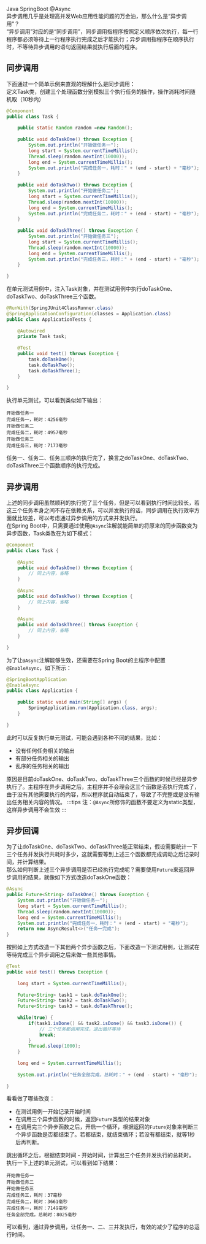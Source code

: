 Java SpringBoot @Async<br />异步调用几乎是处理高并发Web应用性能问题的万金油，那么什么是“异步调用”？<br />“异步调用”对应的是“同步调用”，同步调用指程序按照定义顺序依次执行，每一行程序都必须等待上一行程序执行完成之后才能执行；异步调用指程序在顺序执行时，不等待异步调用的语句返回结果就执行后面的程序。
<a name="PPqd9"></a>
## 同步调用
下面通过一个简单示例来直观的理解什么是同步调用：<br />定义Task类，创建三个处理函数分别模拟三个执行任务的操作，操作消耗时间随机取（10秒内）
```java
@Component
public class Task {
 
    public static Random random =new Random();
 
    public void doTaskOne() throws Exception {
        System.out.println("开始做任务一");
        long start = System.currentTimeMillis();
        Thread.sleep(random.nextInt(10000));
        long end = System.currentTimeMillis();
        System.out.println("完成任务一，耗时：" + (end - start) + "毫秒");
    }
 
    public void doTaskTwo() throws Exception {
        System.out.println("开始做任务二");
        long start = System.currentTimeMillis();
        Thread.sleep(random.nextInt(10000));
        long end = System.currentTimeMillis();
        System.out.println("完成任务二，耗时：" + (end - start) + "毫秒");
    }
 
    public void doTaskThree() throws Exception {
        System.out.println("开始做任务三");
        long start = System.currentTimeMillis();
        Thread.sleep(random.nextInt(10000));
        long end = System.currentTimeMillis();
        System.out.println("完成任务三，耗时：" + (end - start) + "毫秒");
    }
 
}
```
在单元测试用例中，注入Task对象，并在测试用例中执行doTaskOne、doTaskTwo、doTaskThree三个函数。
```java
@RunWith(SpringJUnit4ClassRunner.class)
@SpringApplicationConfiguration(classes = Application.class)
public class ApplicationTests {
 
    @Autowired
    private Task task;
 
    @Test
    public void test() throws Exception {
        task.doTaskOne();
        task.doTaskTwo();
        task.doTaskThree();
    }
 
}
```
执行单元测试，可以看到类似如下输出：
```
开始做任务一
完成任务一，耗时：4256毫秒
开始做任务二
完成任务二，耗时：4957毫秒
开始做任务三
完成任务三，耗时：7173毫秒
```
任务一、任务二、任务三顺序的执行完了，换言之doTaskOne、doTaskTwo、doTaskThree三个函数顺序的执行完成。
<a name="DxcAl"></a>
## 异步调用
上述的同步调用虽然顺利的执行完了三个任务，但是可以看到执行时间比较长，若这三个任务本身之间不存在依赖关系，可以并发执行的话，同步调用在执行效率方面就比较差，可以考虑通过异步调用的方式来并发执行。<br />在Spring Boot中，只需要通过使用`@Async`注解就能简单的将原来的同步函数变为异步函数，Task类改在为如下模式：
```java
@Component
public class Task {
 
    @Async
    public void doTaskOne() throws Exception {
        // 同上内容，省略
    }
 
    @Async
    public void doTaskTwo() throws Exception {
        // 同上内容，省略
    }
 
    @Async
    public void doTaskThree() throws Exception {
        // 同上内容，省略
    }
 
}
```
为了让`@Async`注解能够生效，还需要在Spring Boot的主程序中配置`@EnableAsync`，如下所示：
```java
@SpringBootApplication
@EnableAsync
public class Application {
 
    public static void main(String[] args) {
        SpringApplication.run(Application.class, args);
    }
 
}
```
此时可以反复执行单元测试，可能会遇到各种不同的结果，比如：

- 没有任何任务相关的输出
- 有部分任务相关的输出
- 乱序的任务相关的输出

原因是目前doTaskOne、doTaskTwo、doTaskThree三个函数的时候已经是异步执行了。主程序在异步调用之后，主程序并不会理会这三个函数是否执行完成了，由于没有其他需要执行的内容，所以程序就自动结束了，导致了不完整或是没有输出任务相关内容的情况。
:::tips
注：`@Async`所修饰的函数不要定义为static类型，这样异步调用不会生效
:::
<a name="yJF3q"></a>
## 异步回调
为了让doTaskOne、doTaskTwo、doTaskThree能正常结束，假设需要统计一下三个任务并发执行共耗时多少，这就需要等到上述三个函数都完成调动之后记录时间，并计算结果。<br />那么如何判断上述三个异步调用是否已经执行完成呢？需要使用`Future`来返回异步调用的结果，就像如下方式改造doTaskOne函数：
```java
@Async
public Future<String> doTaskOne() throws Exception {
    System.out.println("开始做任务一");
    long start = System.currentTimeMillis();
    Thread.sleep(random.nextInt(10000));
    long end = System.currentTimeMillis();
    System.out.println("完成任务一，耗时：" + (end - start) + "毫秒");
    return new AsyncResult<>("任务一完成");
}
```
按照如上方式改造一下其他两个异步函数之后，下面改造一下测试用例，让测试在等待完成三个异步调用之后来做一些其他事情。
```java
@Test
public void test() throws Exception {
 
    long start = System.currentTimeMillis();
 
    Future<String> task1 = task.doTaskOne();
    Future<String> task2 = task.doTaskTwo();
    Future<String> task3 = task.doTaskThree();
 
    while(true) {
        if(task1.isDone() && task2.isDone() && task3.isDone()) {
            // 三个任务都调用完成，退出循环等待
            break;
        }
        Thread.sleep(1000);
    }
 
    long end = System.currentTimeMillis();
 
    System.out.println("任务全部完成，总耗时：" + (end - start) + "毫秒");
 
}
```
看看做了哪些改变：

- 在测试用例一开始记录开始时间
- 在调用三个异步函数的时候，返回`Future`类型的结果对象
- 在调用完三个异步函数之后，开启一个循环，根据返回的`Future`对象来判断三个异步函数是否都结束了。若都结束，就结束循环；若没有都结束，就等1秒后再判断。

跳出循环之后，根据结束时间 - 开始时间，计算出三个任务并发执行的总耗时。<br />执行一下上述的单元测试，可以看到如下结果：
```
开始做任务一
开始做任务二
开始做任务三
完成任务三，耗时：37毫秒
完成任务二，耗时：3661毫秒
完成任务一，耗时：7149毫秒
任务全部完成，总耗时：8025毫秒
```
可以看到，通过异步调用，让任务一、二、三并发执行，有效的减少了程序的总运行时间。

